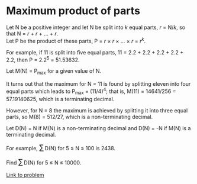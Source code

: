 # Maximum product of parts

<p>Let N be a positive integer and let N be split into <var>k</var> equal parts, <var>r</var> = N/<var>k</var>, so that N = <var>r</var> + <var>r</var> + ... + <var>r</var>.<br />
Let P be the product of these parts, P = <var>r</var> × <var>r</var> × ... × <var>r</var> = <var>r</var><sup><var>k</var></sup>.</p>

<p>For example, if 11 is split into five equal parts, 11 = 2.2 + 2.2 + 2.2 + 2.2 + 2.2, then P = 2.2<sup>5</sup> = 51.53632.</p>

<p>Let M(N) = P<sub>max</sub> for a given value of N.</p>

<p>It turns out that the maximum for N = 11 is found by splitting eleven into four equal parts which leads to P<sub>max</sub> = (11/4)<sup>4</sup>; that is, M(11) = 14641/256 = 57.19140625, which is a terminating decimal.</p>

<p>However, for N = 8 the maximum is achieved by splitting it into three equal parts, so M(8) = 512/27, which is a non-terminating decimal.</p>

<p>Let D(N) = N if M(N) is a non-terminating decimal and D(N) = -N if M(N) is a terminating decimal.</p>

<p>For example, <span style="font-size:larger;"><span style="font-size:larger;">∑</span></span> D(N) for 5 ≤ N ≤ 100 is 2438.</p>

<p>Find <span style="font-size:larger;"><span style="font-size:larger;">∑</span></span> D(N) for 5 ≤ N ≤ 10000.</p>


[Link to problem](https://projecteuler.net/problem=183)
